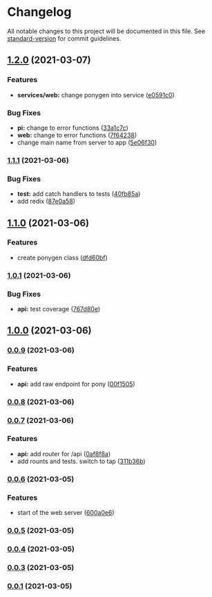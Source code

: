 # Changelog

All notable changes to this project will be documented in this file. See [standard-version](https://github.com/conventional-changelog/standard-version) for commit guidelines.

## [1.2.0](https://github.com/drazisil/ponygen/compare/v1.1.1...v1.2.0) (2021-03-07)


### Features

* **services/web:** change ponygen into service ([e0591c0](https://github.com/drazisil/ponygen/commit/e0591c01357fa669538cf13eb7cfe6a6c7cf4c70))


### Bug Fixes

* **pi:** change to error functions ([33a1c7c](https://github.com/drazisil/ponygen/commit/33a1c7c226d7788f1aef6b46df266cad54b13e95))
* **web:** change to error functions ([7f64238](https://github.com/drazisil/ponygen/commit/7f642386f8a86c0652fb7fc5d8ab06e1394c89ab))
* change main name from server to app ([5e06f30](https://github.com/drazisil/ponygen/commit/5e06f304667bbe60b7ab8d9b08dbf68545e3c3fb))

### [1.1.1](https://github.com/drazisil/ponygen/compare/v1.1.0...v1.1.1) (2021-03-06)


### Bug Fixes

* **test:** add catch handlers to tests ([40fb85a](https://github.com/drazisil/ponygen/commit/40fb85a71acbb6b8e715be0b508c31efb5110461))
* add redix ([87e0a58](https://github.com/drazisil/ponygen/commit/87e0a584361fced9368d277234e48c8aa108e5a2))

## [1.1.0](https://github.com/drazisil/ponygen/compare/v1.0.1...v1.1.0) (2021-03-06)


### Features

* create ponygen class ([dfd60bf](https://github.com/drazisil/ponygen/commit/dfd60bf602d61fd30fd044249e75cb0294e0425e))

### [1.0.1](https://github.com/drazisil/ponygen/compare/v1.0.0...v1.0.1) (2021-03-06)


### Bug Fixes

* **api:** test coverage ([767d80e](https://github.com/drazisil/ponygen/commit/767d80e7aab043d5b211f9407e4e876dffdab7c9))

## [1.0.0](https://github.com/drazisil/ponygen/compare/v0.0.9...v1.0.0) (2021-03-06)

### [0.0.9](https://github.com/drazisil/ponygen/compare/v0.0.8...v0.0.9) (2021-03-06)


### Features

* **api:** add raw endpoint for pony ([00f1505](https://github.com/drazisil/ponygen/commit/00f1505346f5fba5c3225c7d353f7f46f774a715))

### [0.0.8](https://github.com/drazisil/ponygen/compare/v0.0.7...v0.0.8) (2021-03-06)

### [0.0.7](https://github.com/drazisil/ponygen/compare/v0.0.6...v0.0.7) (2021-03-06)


### Features

* **api:** add router for /api ([0af8f8a](https://github.com/drazisil/ponygen/commit/0af8f8a7825feaf1cec4ae5d0e68e88bf1ce18b4))
* add rounts and tests. switch to tap ([311b36b](https://github.com/drazisil/ponygen/commit/311b36b6d19c3b2534a2c3ebc7485b759c044849))

### [0.0.6](https://github.com/drazisil/ponygen/compare/v0.0.5...v0.0.6) (2021-03-05)


### Features

* start of the web server ([600a0e6](https://github.com/drazisil/ponygen/commit/600a0e6ab2f88a4fe07312610019e5f6e0d222d9))

### [0.0.5](https://github.com/drazisil/ponygen/compare/v0.0.4...v0.0.5) (2021-03-05)

### [0.0.4](https://github.com/drazisil/ponygen/compare/v0.0.3...v0.0.4) (2021-03-05)

### [0.0.3](https://github.com/drazisil/ponygen/compare/v0.0.1...v0.0.3) (2021-03-05)

### [0.0.1](https://github.com/drazisil/ponygen/compare/v0.0.2...v0.0.1) (2021-03-05)
